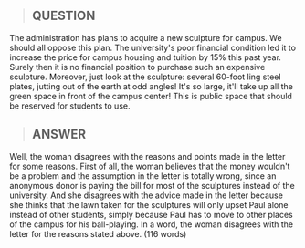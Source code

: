 > ## QUESTION

The administration has plans to acquire a new sculpture for campus. We should all oppose this plan. The university's poor financial condition led it to increase the price for campus housing and tuition by 15% this past year. Surely then it is no financial position to purchase such an expensive sculpture. Moreover, just look at the sculpture: several 60-foot ling steel plates, jutting out of the earth at odd angles! It's so large, it'll take up all the green space in front of the campus center! This is public space that should be reserved for students to use.

> ## ANSWER

Well, the woman disagrees with the reasons and points made in the letter for some reasons. First of all, the woman believes that the money wouldn't be a problem and the assumption in the letter is totally wrong, since an anonymous donor is paying the bill for most of the sculptures instead of the university. And she disagrees with the advice made in the letter because she thinks that the lawn taken for the sculptures will only upset Paul alone instead of other students, simply because Paul has to move to other places of the campus for his ball-playing. In a word, the woman disagrees with the letter for the reasons stated above. (116 words)